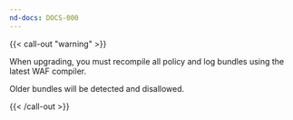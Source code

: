 ```yaml
---
nd-docs: DOCS-000
---
```


{{< call-out "warning" >}}

When upgrading, you must recompile all policy and log bundles using the latest WAF compiler.

Older bundles will be detected and disallowed.

{{< /call-out >}}